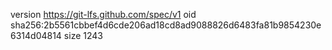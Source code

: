 version https://git-lfs.github.com/spec/v1
oid sha256:2b5561cbbef4d6cde206ad18cd8ad9088826d6483fa81b9854230e6314d04814
size 1243
